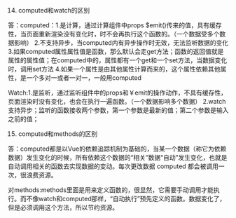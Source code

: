 14. computed和watch的区别

答：computed：1.是计算，通过计算组件中props $emit()传来的值，具有缓存性，当页面重新渲染没有变化时，时不会再执行这个函数的。（一个数据受多个数据影响）
          2.不支持异步，当computed内有异步操作时无效，无法监听数据的变化
          3.如果computed属性属性值是函数，那么默认会走get方法；函数的返回值就是属性的属性值；在computed中的，属性都有一个get和一个set方法，当数据变化时，调用set方法
          4.如果一个属性是由其他属性计算而来的，这个属性依赖其他属性，是一个多对一或者一对一，一般用computed

  Watch:1.是监听，通过监听组件中的props和￥emit的操作动作，不具有缓存性，页面渲染时没有变化，也会在执行一遍函数。（一个数据影响多个数据）
        2.watch支持异步；监听的函数接收两个参数，第一个参数是最新的值；第二个参数是输入之前的值；




15. computed和methods的区别

答：computed都是以Vue的依赖追踪机制为基础的，当某一个数据（称它为依赖数据）发生变化的时候，所有依赖这个数据的“相关”数据“自动”发生变化，也就是自动调用相关的函数去实现数据的变动。每次更改数据 computed 都会被调用一次，很浪费资源。

对methods:methods里面是用来定义函数的，很显然，它需要手动调用才能执行。而不像watch和computed那样，“自动执行”预先定义的函数。数据变化了，但是必须调用这个方法，所以节约资源。 